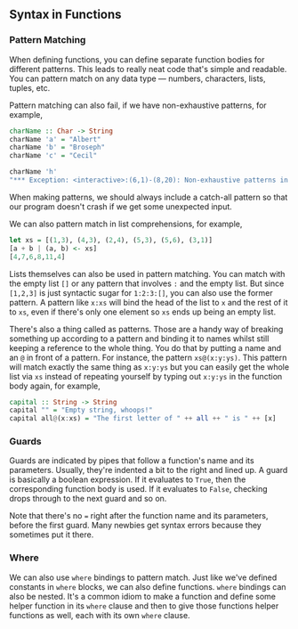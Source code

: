 ## Syntax in Functions
### Pattern Matching
When defining functions, you can define separate function bodies for different patterns. This leads to really neat code that's simple and readable. You can pattern match on any data type — numbers, characters, lists, tuples, etc.

Pattern matching can also fail, if we have non-exhaustive patterns, for example,
```Haskell
charName :: Char -> String  
charName 'a' = "Albert"  
charName 'b' = "Broseph"  
charName 'c' = "Cecil"  

charName 'h'
"*** Exception: <interactive>:(6,1)-(8,20): Non-exhaustive patterns in function charName
```
When making patterns, we should always include a catch-all pattern so that our program doesn't crash if we get some unexpected input.

We can also pattern match in list comprehensions, for example,
```Haskell
let xs = [(1,3), (4,3), (2,4), (5,3), (5,6), (3,1)]  
[a + b | (a, b) <- xs]  
[4,7,6,8,11,4]   
```

Lists themselves can also be used in pattern matching. You can match with the empty list `[]` or any pattern that involves `:` and the empty list. But since `[1,2,3]` is just syntactic sugar for `1:2:3:[]`, you can also use the former pattern. A pattern like `x:xs` will bind the head of the list to `x` and the rest of it to `xs`, even if there's only one element so `xs` ends up being an empty list.

There's also a thing called as patterns. Those are a handy way of breaking something up according to a pattern and binding it to names whilst still keeping a reference to the whole thing. You do that by putting a name and an `@` in front of a pattern. For instance, the pattern `xs@(x:y:ys)`. This pattern will match exactly the same thing as `x:y:ys` but you can easily get the whole list via `xs` instead of repeating yourself by typing out `x:y:ys` in the function body again, for example,
```Haskell
capital :: String -> String  
capital "" = "Empty string, whoops!"  
capital all@(x:xs) = "The first letter of " ++ all ++ " is " ++ [x]
```

### Guards
Guards are indicated by pipes that follow a function's name and its parameters. Usually, they're indented a bit to the right and lined up. A guard is basically a boolean expression. If it evaluates to `True`, then the corresponding function body is used. If it evaluates to `False`, checking drops through to the next guard and so on.

Note that there's no `=` right after the function name and its parameters, before the first guard. Many newbies get syntax errors because they sometimes put it there.

### Where
We can also use `where` bindings to pattern match.
Just like we've defined constants in `where` blocks, we can also define functions.
`where` bindings can also be nested. It's a common idiom to make a function and define some helper function in its `where` clause and then to give those functions helper functions as well, each with its own `where` clause.
